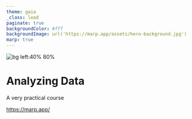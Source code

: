 ```yaml
---
theme: gaia
_class: lead
paginate: true
backgroundColor: #fff
backgroundImage: url('https://marp.app/assets/hero-background.jpg')
marp: true
---
```


![bg left:40% 80%](https://www.rug.nl/education/honours-college/news/20190712guf100!attachment?c=images/news-image-big.jpg)

# **Analyzing Data**
A very practical course

https://marp.app/